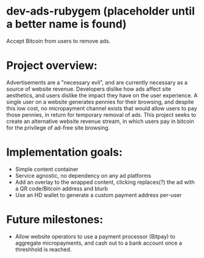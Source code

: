 dev-ads-rubygem (placeholder until a better name is found)
===============

Accept Bitcoin from users to remove ads.


Project overview:
===============
Advertisements are a "necessary evil", and are currently necessary as a source of website revenue. Developers dislike how ads affect site aesthetics, and users dislike the impact they have on the user experience. A single user on a website generates pennies for their browsing, and despite this low cost, no micropayment channel exists that would allow users to pay those pennies, in return for temporary removal of ads. This project seeks to create an alternative website revenue stream, in which users pay in bitcoin for the privilege of ad-free site browsing.


Implementation goals:
================
 - Simple content container
 - Service agnostic, no dependency on any ad platforms
 - Add an overlay to the wrapped content, clicking replaces(?) the ad with a QR code/Bitcoin address and blurb
 - Use an HD wallet to generate a custom payment address per-user
 

Future milestones:
=================
 - Allow website operators to use a payment processor (Bitpay) to aggregate micropayments, and cash out to a bank account once a threshhold is reached.
